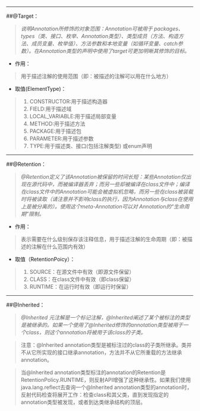 ******
##@Target：
>*说明Annotation所修饰的对象范围：Annotation可被用于 packages、types（类、接口、枚举、Annotation类型）、类型成员（方法、构造方法、成员变量、枚举值）、方法参数和本地变量（如循环变量、catch参数）。在Annotation类型的声明中使用了target可更加明晰其修饰的目标。*

* 作用：
> 用于描述注解的使用范围（即：被描述的注解可以用在什么地方）

* 取值(ElementType)：
> 1. CONSTRUCTOR:用于描述构造器
> 2. FIELD:用于描述域
> 3. LOCAL_VARIABLE:用于描述局部变量
> 4. METHOD:用于描述方法
> 5. PACKAGE:用于描述包
> 6. PARAMETER:用于描述参数
> 7. TYPE:用于描述类、接口(包括注解类型) 或enum声明
___
##@Retention：

>*@Retention定义了该Annotation被保留的时间长短：某些Annotation仅出现在源代码中，而被编译器丢弃；而另一些却被编译在class文件中；编译在class文件中的Annotation可能会被虚拟机忽略，而另一些在class被装载时将被读取（请注意并不影响class的执行，因为Annotation与class在使用上是被分离的）。使用这个meta-Annotation可以对 Annotation的“生命周期”限制。*

* 作用：
> 表示需要在什么级别保存该注释信息，用于描述注解的生命周期（即：被描述的注解在什么范围内有效）

* 取值（RetentionPoicy）：
> 1. SOURCE：在源文件中有效（即源文件保留）
> 2. CLASS：在class文件中有效（即class保留）
> 3. RUNTIME：在运行时有效（即运行时保留）
___
##@Inherited：

> *@Inherited 元注解是一个标记注解，@Inherited阐述了某个被标注的类型是被继承的。如果一个使用了@Inherited修饰的annotation类型被用于一个class，则这个annotation将被用于该class的子类。* 

> 注意：@Inherited annotation类型是被标注过的class的子类所继承。类并不从它所实现的接口继承annotation，方法并不从它所重载的方法继承annotation。

> 当@Inherited annotation类型标注的annotation的Retention是RetentionPolicy.RUNTIME，则反射API增强了这种继承性。如果我们使用java.lang.reflect去查询一个@Inherited annotation类型的annotation时，反射代码检查将展开工作：检查class和其父类，直到发现指定的annotation类型被发现，或者到达类继承结构的顶层。

